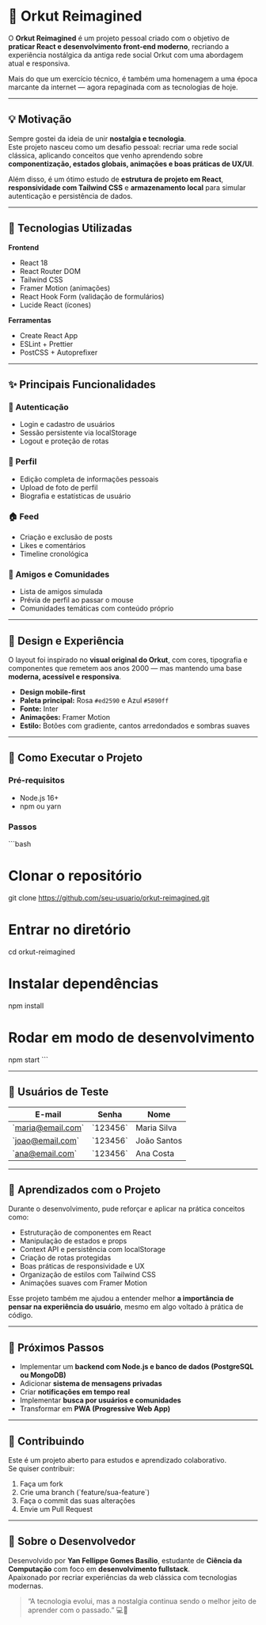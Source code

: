 # 🌸 Orkut Reimagined

O **Orkut Reimagined** é um projeto pessoal criado com o objetivo de **praticar React e desenvolvimento front-end moderno**, recriando a experiência nostálgica da antiga rede social Orkut com uma abordagem atual e responsiva.  

Mais do que um exercício técnico, é também uma homenagem a uma época marcante da internet — agora repaginada com as tecnologias de hoje.

---

## 💡 Motivação

Sempre gostei da ideia de unir **nostalgia e tecnologia**.  
Este projeto nasceu como um desafio pessoal: recriar uma rede social clássica, aplicando conceitos que venho aprendendo sobre **componentização, estados globais, animações e boas práticas de UX/UI**.

Além disso, é um ótimo estudo de **estrutura de projeto em React**, **responsividade com Tailwind CSS** e **armazenamento local** para simular autenticação e persistência de dados.

---

## 🧱 Tecnologias Utilizadas

**Frontend**
- React 18  
- React Router DOM  
- Tailwind CSS  
- Framer Motion (animações)  
- React Hook Form (validação de formulários)  
- Lucide React (ícones)

**Ferramentas**
- Create React App  
- ESLint + Prettier  
- PostCSS + Autoprefixer  

---

## ✨ Principais Funcionalidades

### 🔐 Autenticação
- Login e cadastro de usuários  
- Sessão persistente via localStorage  
- Logout e proteção de rotas  

### 👤 Perfil
- Edição completa de informações pessoais  
- Upload de foto de perfil  
- Biografia e estatísticas de usuário  

### 🏠 Feed
- Criação e exclusão de posts  
- Likes e comentários  
- Timeline cronológica  

### 👥 Amigos e Comunidades
- Lista de amigos simulada  
- Prévia de perfil ao passar o mouse  
- Comunidades temáticas com conteúdo próprio  

---

## 📱 Design e Experiência

O layout foi inspirado no **visual original do Orkut**, com cores, tipografia e componentes que remetem aos anos 2000 — mas mantendo uma base **moderna, acessível e responsiva**.  

- **Design mobile-first**  
- **Paleta principal:** Rosa `#ed2590` e Azul `#5890ff`  
- **Fonte:** Inter  
- **Animações:** Framer Motion  
- **Estilo:** Botões com gradiente, cantos arredondados e sombras suaves  

---

## 🚀 Como Executar o Projeto

### Pré-requisitos
- Node.js 16+  
- npm ou yarn

### Passos

\`\`\`bash
# Clonar o repositório
git clone https://github.com/seu-usuario/orkut-reimagined.git

# Entrar no diretório
cd orkut-reimagined

# Instalar dependências
npm install

# Rodar em modo de desenvolvimento
npm start
\`\`\`

---

## 👥 Usuários de Teste

| E-mail            | Senha    | Nome        |
| ----------------- | -------- | ----------- |
| \`maria@email.com\` | \`123456\` | Maria Silva |
| \`joao@email.com\`  | \`123456\` | João Santos |
| \`ana@email.com\`   | \`123456\` | Ana Costa   |

---

## 🧩 Aprendizados com o Projeto

Durante o desenvolvimento, pude reforçar e aplicar na prática conceitos como:

- Estruturação de componentes em React  
- Manipulação de estados e props  
- Context API e persistência com localStorage  
- Criação de rotas protegidas  
- Boas práticas de responsividade e UX  
- Organização de estilos com Tailwind CSS  
- Animações suaves com Framer Motion  

Esse projeto também me ajudou a entender melhor **a importância de pensar na experiência do usuário**, mesmo em algo voltado à prática de código.

---

## 🔮 Próximos Passos

- Implementar um **backend com Node.js e banco de dados (PostgreSQL ou MongoDB)**  
- Adicionar **sistema de mensagens privadas**  
- Criar **notificações em tempo real**  
- Implementar **busca por usuários e comunidades**  
- Transformar em **PWA (Progressive Web App)**  

---

## 🤝 Contribuindo

Este é um projeto aberto para estudos e aprendizado colaborativo.  
Se quiser contribuir:

1. Faça um fork  
2. Crie uma branch (\`feature/sua-feature\`)  
3. Faça o commit das suas alterações  
4. Envie um Pull Request  

---

## 💬 Sobre o Desenvolvedor

Desenvolvido por **Yan Fellippe Gomes Basílio**, estudante de **Ciência da Computação** com foco em **desenvolvimento fullstack**.  
Apaixonado por recriar experiências da web clássica com tecnologias modernas.

> “A tecnologia evolui, mas a nostalgia continua sendo o melhor jeito de aprender com o passado.” 💻💖